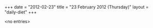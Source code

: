 +++
date = "2012-02-23"
title = "23 February 2012 (Thursday)"
layout = "daily-diet"
+++


\<no entries\>
